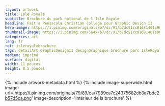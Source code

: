 ```yaml
---
layout: artwork
title: Isle Royale
subtitle: Brochure du park national de l'Isle Royale
headline: Fait à Pensacola Christian College pour Graphic Design II
hero-image: https://i.pinimg.com/originals/b7/dc/91/b7dc91cc01681401c904b86a46ded375.png
thumbnail-image: https://i.pinimg.com/564x/b7/dc/91/b7dc91cc01681401c904b86a46ded375.jpg
categories: art
lang: fr
ref: isleroyalebrochure
tags: détailArt GraphicDesignII designGraphique brochure parc IsleRoyale InDesign
medium: imprimé
surface: digital
width: 11 pouces
height: 8.5 pouces
---
```

{% include artwork-metadata.html %}
{% include image-superwide.html image-url='https://i.pinimg.com/originals/79/89/ca/7989ca7c24375682db3a7bdc2b57d5ca.png' image-description='Intérieur de la brochure' %}
